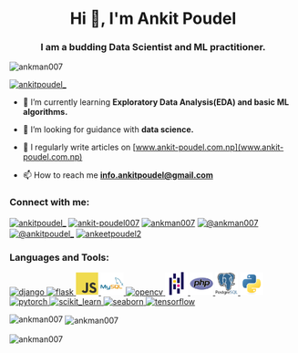 <h1 align="center">Hi 👋, I'm Ankit Poudel</h1>
<h3 align="center">I am a budding Data Scientist and ML practitioner.</h3>

<p align="left"> <img src="https://komarev.com/ghpvc/?username=ankman007&label=Profile%20views&color=0e75b6&style=flat" alt="ankman007" /> </p>

<p align="left"> <a href="https://twitter.com/ankitpoudel_" target="blank"><img src="https://img.shields.io/twitter/follow/ankitpoudel_?logo=twitter&style=for-the-badge" alt="ankitpoudel_" /></a> </p>

- 🌱 I’m currently learning **Exploratory Data Analysis(EDA) and basic ML algorithms.**

- 🤝 I’m looking for guidance with **data science.**

- 📝 I regularly write articles on [www.ankit-poudel.com.np](www.ankit-poudel.com.np)

- 📫 How to reach me **info.ankitpoudel@gmail.com**

<h3 align="left">Connect with me:</h3>
<p align="left">
<a href="https://twitter.com/ankitpoudel_" target="blank"><img align="center" src="https://raw.githubusercontent.com/rahuldkjain/github-profile-readme-generator/master/src/images/icons/Social/twitter.svg" alt="ankitpoudel_" height="30" width="40" /></a>
<a href="https://linkedin.com/in/ankit-poudel007" target="blank"><img align="center" src="https://raw.githubusercontent.com/rahuldkjain/github-profile-readme-generator/master/src/images/icons/Social/linked-in-alt.svg" alt="ankit-poudel007" height="30" width="40" /></a>
<a href="https://kaggle.com/ankman007" target="blank"><img align="center" src="https://raw.githubusercontent.com/rahuldkjain/github-profile-readme-generator/master/src/images/icons/Social/kaggle.svg" alt="ankman007" height="30" width="40" /></a>
<a href="https://hashnode.com/@ankman007" target="blank"><img align="center" src="https://raw.githubusercontent.com/rahuldkjain/github-profile-readme-generator/master/src/images/icons/Social/hashnode.svg" alt="@ankman007" height="30" width="40" /></a>
<a href="https://medium.com/@ankitpoudel_" target="blank"><img align="center" src="https://raw.githubusercontent.com/rahuldkjain/github-profile-readme-generator/master/src/images/icons/Social/medium.svg" alt="@ankitpoudel_" height="30" width="40" /></a>
<a href="https://www.hackerrank.com/ankeetpoudel2" target="blank"><img align="center" src="https://raw.githubusercontent.com/rahuldkjain/github-profile-readme-generator/master/src/images/icons/Social/hackerrank.svg" alt="ankeetpoudel2" height="30" width="40" /></a>
</p>

<h3 align="left">Languages and Tools:</h3>
<p align="left"> <a href="https://www.djangoproject.com/" target="_blank" rel="noreferrer"> <img src="https://cdn.worldvectorlogo.com/logos/django.svg" alt="django" width="40" height="40"/> </a> <a href="https://flask.palletsprojects.com/" target="_blank" rel="noreferrer"> <img src="https://www.vectorlogo.zone/logos/pocoo_flask/pocoo_flask-icon.svg" alt="flask" width="40" height="40"/> </a> <a href="https://developer.mozilla.org/en-US/docs/Web/JavaScript" target="_blank" rel="noreferrer"> <img src="https://raw.githubusercontent.com/devicons/devicon/master/icons/javascript/javascript-original.svg" alt="javascript" width="40" height="40"/> </a> <a href="https://www.mysql.com/" target="_blank" rel="noreferrer"> <img src="https://raw.githubusercontent.com/devicons/devicon/master/icons/mysql/mysql-original-wordmark.svg" alt="mysql" width="40" height="40"/> </a> <a href="https://opencv.org/" target="_blank" rel="noreferrer"> <img src="https://www.vectorlogo.zone/logos/opencv/opencv-icon.svg" alt="opencv" width="40" height="40"/> </a> <a href="https://pandas.pydata.org/" target="_blank" rel="noreferrer"> <img src="https://raw.githubusercontent.com/devicons/devicon/2ae2a900d2f041da66e950e4d48052658d850630/icons/pandas/pandas-original.svg" alt="pandas" width="40" height="40"/> </a> <a href="https://www.php.net" target="_blank" rel="noreferrer"> <img src="https://raw.githubusercontent.com/devicons/devicon/master/icons/php/php-original.svg" alt="php" width="40" height="40"/> </a> <a href="https://www.postgresql.org" target="_blank" rel="noreferrer"> <img src="https://raw.githubusercontent.com/devicons/devicon/master/icons/postgresql/postgresql-original-wordmark.svg" alt="postgresql" width="40" height="40"/> </a> <a href="https://www.python.org" target="_blank" rel="noreferrer"> <img src="https://raw.githubusercontent.com/devicons/devicon/master/icons/python/python-original.svg" alt="python" width="40" height="40"/> </a> <a href="https://pytorch.org/" target="_blank" rel="noreferrer"> <img src="https://www.vectorlogo.zone/logos/pytorch/pytorch-icon.svg" alt="pytorch" width="40" height="40"/> </a> <a href="https://scikit-learn.org/" target="_blank" rel="noreferrer"> <img src="https://upload.wikimedia.org/wikipedia/commons/0/05/Scikit_learn_logo_small.svg" alt="scikit_learn" width="40" height="40"/> </a> <a href="https://seaborn.pydata.org/" target="_blank" rel="noreferrer"> <img src="https://seaborn.pydata.org/_images/logo-mark-lightbg.svg" alt="seaborn" width="40" height="40"/> </a> <a href="https://www.tensorflow.org" target="_blank" rel="noreferrer"> <img src="https://www.vectorlogo.zone/logos/tensorflow/tensorflow-icon.svg" alt="tensorflow" width="40" height="40"/> </a> </p>

<p><img align="left" src="https://github-readme-stats.vercel.app/api/top-langs?username=ankman007&show_icons=true&locale=en&layout=compact" alt="ankman007" /></p>

<p>&nbsp;<img align="center" src="https://github-readme-stats.vercel.app/api?username=ankman007&show_icons=true&locale=en" alt="ankman007" /></p>

<p><img align="center" src="https://github-readme-streak-stats.herokuapp.com/?user=ankman007&" alt="ankman007" /></p>
